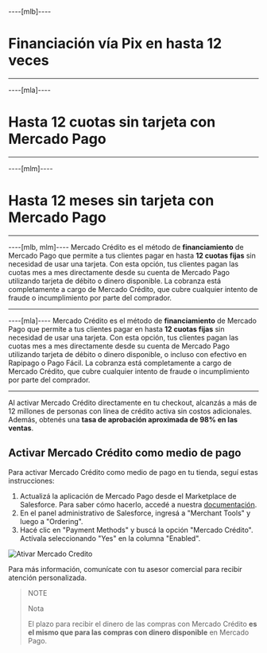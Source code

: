 ----[mlb]----
# Financiación vía Pix en hasta 12 veces

------------
----[mla]----
# Hasta 12 cuotas sin tarjeta con Mercado Pago

------------
----[mlm]----
# Hasta 12 meses sin tarjeta con Mercado Pago

------------
----[mlb, mlm]----
Mercado Crédito es el método de **financiamiento** de Mercado Pago que permite a tus clientes pagar en hasta **12 cuotas fijas** sin necesidad de usar una tarjeta. Con esta opción, tus clientes pagan las cuotas mes a mes directamente desde su cuenta de Mercado Pago utilizando tarjeta de débito o dinero disponible. La cobranza está completamente a cargo de Mercado Crédito, que cubre cualquier intento de fraude o incumplimiento por parte del comprador.

------------
----[mla]---- 
Mercado Crédito es el método de **financiamiento** de Mercado Pago que permite a tus clientes pagar en hasta **12 cuotas fijas** sin necesidad de usar una tarjeta. Con esta opción, tus clientes pagan las cuotas mes a mes directamente desde su cuenta de Mercado Pago utilizando tarjeta de débito o dinero disponible, o incluso con efectivo en Rapipago o Pago Fácil. La cobranza está completamente a cargo de Mercado Crédito, que cubre cualquier intento de fraude o incumplimiento por parte del comprador.

------------
Al activar Mercado Crédito directamente en tu checkout, alcanzás a más de 12 millones de personas con línea de crédito activa sin costos adicionales. Además, obtenés una **tasa de aprobación aproximada de 98% en las ventas**. 

## Activar Mercado Crédito como medio de pago

Para activar Mercado Crédito como medio de pago en tu tienda, seguí estas instrucciones:

1. Actualizá la aplicación de Mercado Pago desde el Marketplace de Salesforce. Para saber cómo hacerlo, accedé a nuestra [documentación](/developers/es/docs/salesforce-commerce-cloud/installation).
2. En el panel administrativo de Salesforce, ingresá a "Merchant Tools" y luego a "Ordering".
3. Hacé clic en "Payment Methods" y buscá la opción "Mercado Crédito". Actívala seleccionando "Yes" en la columna "Enabled".

![Ativar Mercado Credito](/images/salesforce/credits-en.gif) 

Para más información, comunícate con tu asesor comercial para recibir atención personalizada.

> NOTE
> 
> Nota
>
> El plazo para recibir el dinero de las compras con Mercado Crédito **es el mismo que para las compras con dinero disponible** en Mercado Pago.
